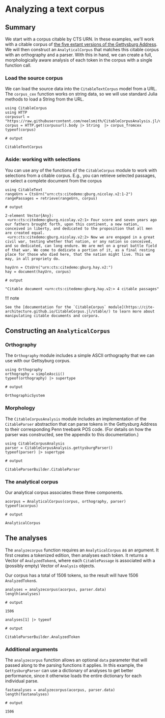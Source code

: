 # Analyzing a text corpus


## Summary

We start with a corpus citable by CTS URN. In these examples, we'll work with a citable corpus of [the five extant versions of the Gettysburg Address](http://www.abrahamlincolnonline.org/lincoln/speeches/gettysburg.htm).  We will then construct an `AnalyticalCorpus` that matches this citable corpus with an orthography and a parser.  With this in hand, we can create a full, morphologically aware analysis of each token in the corpus with a single function call.


### Load the source corpus

We can load the source data into the `CitableTextCorpus` model from a URL.  The `corpus_cex` function works on string data, so we will use standard Julia methods to load a String from the URL.

```jldoctest corpus
using CitableCorpus
using HTTP
corpusurl = "https://raw.githubusercontent.com/neelsmith/CitableCorpusAnalysis.jl/dev/test/data/gettysburg/gettysburgcorpus.cex"
corpus = HTTP.get(corpusurl).body |> String  |> corpus_fromcex
typeof(corpus)

# output

CitableTextCorpus
```

### Aside: working with selections

You can use any of the functions of the `CitableCorpus` module to work with selections from a citable corpus.  E.g., you can retrieve selected passages, or select a complete document from the corpus

```jldoctest corpus
using CitableText
rangeUrn = CtsUrn("urn:cts:citedemo:gburg.nicolay.v2:1-2")
rangePassages = retrieve(rangeUrn, corpus)

# output

2-element Vector{Any}:
 <urn:cts:citedemo:gburg.nicolay.v2:1> Four score and seven years ago our fathers brought forth, upon this continent, a new nation, conceived in liberty, and dedicated to the proposition that all men are created equal.
 <urn:cts:citedemo:gburg.nicolay.v2:2> Now we are engaged in a great civil war, testing whether that nation, or any nation so conceived, and so dedicated, can long endure. We are met on a great battle field of that war. We come to dedicate a portion of it, as a final resting place for those who died here, that the nation might live. This we may, in all propriety do.
```

```jldoctest corpus
hayUrn = CtsUrn("urn:cts:citedemo:gburg.hay.v2:")
hay = document(hayUrn, corpus)

# output

"Citable document <urn:cts:citedemo:gburg.hay.v2:> 4 citable passages"
```

!!! note

    See the [documentation for the `CitableCorpus` module](https://cite-architecture.github.io/CitableCorpus.jl/stable/) to learn more about manipulating citable documents and corpora.



## Constructing an `AnalyticalCorpus`

### Orthography

The `Orthography` module includes a simple ASCII orthography that we can use with our Gettsyburg corpus.

```jldoctest corpus
using Orthography
orthography = simpleAscii()
typeof(orthography) |> supertype

# output

OrthographicSystem
```

### Morphology

The `CitableCorpusAnalysis` module includes an implementation of the `CitableParser` abstraction that can parse tokens in the Gettysburg Address to their corresponding Penn treebank POS code.  (For details on how the parser was constructed, see the appendix to this documentation.)

```jldoctest corpus
using CitableCorpusAnalysis
parser = CitableCorpusAnalysis.gettysburgParser()
typeof(parser) |> supertype

# output

CitableParserBuilder.CitableParser
```

### The analytical corpus

Our analytical corpus associates these three components.

```jldoctest corpus
acorpus = AnalyticalCorpus(corpus, orthography, parser)
typeof(acorpus)

# output

AnalyticalCorpus
```

## The analyses

The `analyzecorpus` function requires an `AnalyticalCorpus` as an argument. It first creates a tokenized edition, then analyses each token. It returns a Vector of `AnalyzedToken`s, where each `CitablePassage` is associated with a (possibly empty) Vector of `Analysis` objects.

Our corpus has a total of 1506 tokens, so the result will have 1506 `AnalyzedToken`s.

```jldoctest corpus
analyses = analyzecorpus(acorpus, parser.data)
length(analyses)

# output

1506
```

```jldoctest corpus
analyses[1] |> typeof

# output

CitableParserBuilder.AnalyzedToken
```

### Additional arguments

The `analyzecorpus` function allows an optional `data` parameter that will passed along to the parsing functions it applies.  In this example, the `GettysburgParser` can use a dictionary of analyses to get better performance, since it otherwise loads the entire dictionary for each individual parse.

```jldoctest corpus
fastanalyses = analyzecorpus(acorpus, parser.data)
length(fastanalyses)

# output

1506
```
